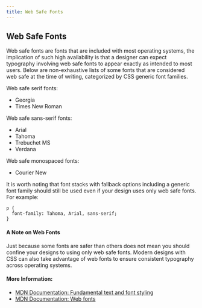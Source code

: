 ```yaml
---
title: Web Safe Fonts
---
```

## Web Safe Fonts

Web safe fonts are fonts that are included with most operating systems, the implication of such high availability is that a designer can expect typography involving web safe fonts to appear exactly as intended to most users. Below are non-exhaustive lists of some fonts that are considered web safe at the time of writing, categorized by CSS generic font families.

Web safe serif fonts:

* Georgia
* Times New Roman

Web safe sans-serif fonts:

* Arial
* Tahoma
* Trebuchet MS
* Verdana

Web safe monospaced fonts:

* Courier New

It is worth noting that font stacks with fallback options including a generic font family should still be used even if your design uses only web safe fonts. For example:

```
p {
  font-family: Tahoma, Arial, sans-serif;
}
```

#### A Note on Web Fonts

Just because some fonts are safer than others does not mean you should confine your designs to using only web safe fonts. Modern designs with CSS can also take advantage of web fonts to ensure consistent typography across operating systems.

#### More Information:
* [MDN Documentation: Fundamental text and font styling](https://developer.mozilla.org/en-US/docs/Learn/CSS/Styling_text/Fundamentals#Web_safe_fonts)
* [MDN Documentation: Web fonts](https://developer.mozilla.org/en-US/docs/Learn/CSS/Styling_text/Web_fonts)
